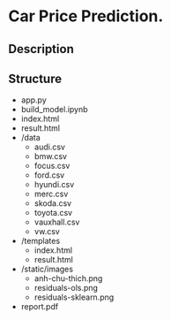 # Car Price Prediction.

## Description



<a name="Structure"></a>
## Structure

- app.py
- build_model.ipynb
- index.html
- result.html
- /data
    - audi.csv
    - bmw.csv
    - focus.csv
    - ford.csv
    - hyundi.csv
    - merc.csv
    - skoda.csv
    - toyota.csv
    - vauxhall.csv
    - vw.csv
- /templates
    - index.html
    - result.html
- /static/images
    - anh-chu-thich.png
    - residuals-ols.png
    - residuals-sklearn.png
- report.pdf
